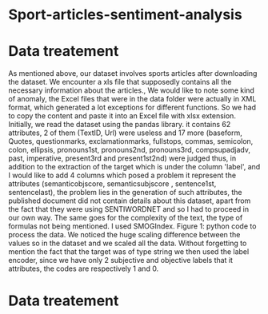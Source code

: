 # Sport-articles-sentiment-analysis

# Data treatement
As mentioned above, our dataset involves sports articles after downloading the dataset. We encounter a xls file that supposedly contains all the necessary information about the articles., We would like to note some kind of anomaly, the Excel files that were in the data folder were actually in XML format, which generated a lot exceptions for different functions. So we had to copy the content and paste it into an Excel file with xlsx extension.
Initially, we read the dataset using the pandas library. it contains 62 attributes, 2 of them (TextID, Url) were useless and 17 more (baseform, Quotes, questionmarks, exclamationmarks, fullstops, commas, semicolon, colon, ellipsis, pronouns1st, pronouns2nd, pronouns3rd, compsupadjadv, past, imperative, present3rd and present1st2nd) were judged thus, in addition to the extraction of the target which is under the column 'label', and I would like to add 4 columns which posed a problem it represent the attributes (semanticobjscore, semanticsubjscore , sentence1st, sentencelast), the problem lies in the generation of such attributes, the published document did not contain details about this dataset, apart from the fact that they were using SENTIWORDNET and so I had to proceed in our own way. The same goes for the complexity of the text, the type of formulas not being mentioned. I used SMOGIndex.
Figure 1: python code to process the data.
We noticed the huge scaling difference between the values so in the dataset and we scaled all the data. Without forgetting to mention the fact that the target was of type string we then used the label encoder, since we have only 2 subjective and objective labels that it attributes, the codes are respectively 1 and 0.

# Data treatement
